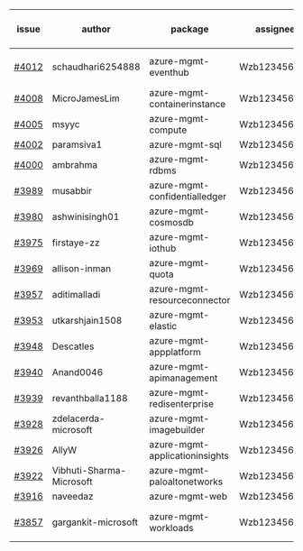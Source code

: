 | issue | author | package | assignee | bot advice | created date of issue | target release date | date from target |
| ------ | ------ | ------ | ------ | ------ | ------ | ------ | :-----: |
| [#4012](https://github.com/Azure/sdk-release-request/issues/4012) | schaudhari6254888 | azure-mgmt-eventhub | Wzb123456789 | new issue. MultiAPI | 04-04 | 04-15 |  |
| [#4008](https://github.com/Azure/sdk-release-request/issues/4008) | MicroJamesLim | azure-mgmt-containerinstance | Wzb123456789 |  | 03-31 | 04-28 |  |
| [#4005](https://github.com/Azure/sdk-release-request/issues/4005) | msyyc | azure-mgmt-compute | Wzb123456789 |  | 03-31 | 04-28 |  |
| [#4002](https://github.com/Azure/sdk-release-request/issues/4002) | paramsiva1 | azure-mgmt-sql | Wzb123456789 |  | 03-28 | 04-28 |  |
| [#4000](https://github.com/Azure/sdk-release-request/issues/4000) | ambrahma | azure-mgmt-rdbms | Wzb123456789 | MultiAPI | 03-27 | 04-28 |  |
| [#3989](https://github.com/Azure/sdk-release-request/issues/3989) | musabbir | azure-mgmt-confidentialledger | Wzb123456789 |  | 03-23 | 04-28 |  |
| [#3980](https://github.com/Azure/sdk-release-request/issues/3980) | ashwinisingh01 | azure-mgmt-cosmosdb | Wzb123456789 |  | 03-23 | 04-28 |  |
| [#3975](https://github.com/Azure/sdk-release-request/issues/3975) | firstaye-zz | azure-mgmt-iothub | Wzb123456789 |  | 03-22 | 04-28 |  |
| [#3969](https://github.com/Azure/sdk-release-request/issues/3969) | allison-inman | azure-mgmt-quota | Wzb123456789 |  | 03-22 | 04-28 |  |
| [#3957](https://github.com/Azure/sdk-release-request/issues/3957) | aditimalladi | azure-mgmt-resourceconnector | Wzb123456789 |  | 03-21 | 04-28 |  |
| [#3953](https://github.com/Azure/sdk-release-request/issues/3953) | utkarshjain1508 | azure-mgmt-elastic | Wzb123456789 |  | 03-21 | 04-28 |  |
| [#3948](https://github.com/Azure/sdk-release-request/issues/3948) | Descatles | azure-mgmt-appplatform | Wzb123456789 |  | 03-17 | 04-28 |  |
| [#3940](https://github.com/Azure/sdk-release-request/issues/3940) | Anand0046 | azure-mgmt-apimanagement | Wzb123456789 |  | 03-16 | 04-28 |  |
| [#3939](https://github.com/Azure/sdk-release-request/issues/3939) | revanthballa1188 | azure-mgmt-redisenterprise | Wzb123456789 | new comment. | 03-16 | 04-28 |  |
| [#3928](https://github.com/Azure/sdk-release-request/issues/3928) | zdelacerda-microsoft | azure-mgmt-imagebuilder | Wzb123456789 |  | 03-15 | 04-28 |  |
| [#3926](https://github.com/Azure/sdk-release-request/issues/3926) | AllyW | azure-mgmt-applicationinsights | Wzb123456789 |  | 03-13 | 04-28 |  |
| [#3922](https://github.com/Azure/sdk-release-request/issues/3922) | Vibhuti-Sharma-Microsoft | azure-mgmt-paloaltonetworks | Wzb123456789 |  | 03-10 | 04-28 |  |
| [#3916](https://github.com/Azure/sdk-release-request/issues/3916) | naveedaz | azure-mgmt-web | Wzb123456789 |  | 03-10 | 03-24 |  |
| [#3857](https://github.com/Azure/sdk-release-request/issues/3857) | gargankit-microsoft | azure-mgmt-workloads | Wzb123456789 | new comment. Hold on | 03-02 | 03-24 |  |
